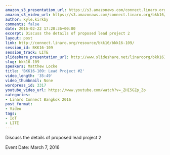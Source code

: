 ```yaml
---
amazon_s3_presentation_url: https://s3.amazonaws.com/connect.linaro.org/bkk16/Presentations/Monday/BKK16-109.pdf
amazon_s3_video_url: https://s3.amazonaws.com/connect.linaro.org/bkk16/Videos/Monday/BKK16-109%20OpenEmbedded%20BoF.mp4
author: kyle.kirkby
comments: false
date: 2016-02-22 17:20:36+00:00
excerpt: Discuss the details of proposed lead project 2
layout: post
link: http://connect.linaro.org/resource/bkk16/bkk16-109/
session_id: BKK16-109
session_track: LITE
slideshare_presentation_url: http://www.slideshare.net/linaroorg/bkk16109-openembedded-bof
slug: bkk16-109
speakers: Matthew Locke
title: 'BKK16-109: Lead Project #2'
video_length: '35:49'
video_thumbnail: None
wordpress_id: 3317
youtube_video_url: https://www.youtube.com/watch?v=_ZHI5GZp_Zo
categories:
- Linaro Connect Bangkok 2016
post_format:
- Video
tags:
- IoT
- LITE
---
```


Discuss the details of proposed lead project 2

Event Date: March 7, 2016
